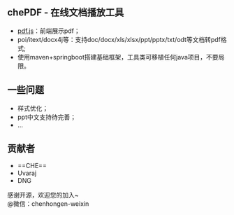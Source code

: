 ## chePDF - 在线文档播放工具

- [pdf.js](mozilla.github.io/pdf.js/)：前端展示pdf；
- poi/itext/docx4j等：支持doc/docx/xls/xlsx/ppt/pptx/txt/odt等文档转pdf格式;
- 使用maven+springboot搭建基础框架，工具类可移植任何java项目，不要局限。

## 一些问题

- 样式优化；
- ppt中文支持待完善；
- ...

## 贡献者
- ==CHE==
- Uvaraj
- DNG

感谢开源，欢迎您的加入~ <br>
@微信：chenhongen-weixin
